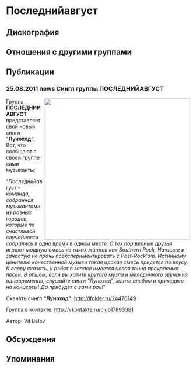 # Последнийавгуст



## Дискография


## Отношения с другими группами


## Публикации

### 25.08.2011 news Сингл группы ПОСЛЕДНИЙАВГУСТ

<P><IMG height=387 alt="" hspace=0 src="/images/news_rus/2011.08/20783.jpg" width=400 align=right border=0>Группа <STRONG>ПОСЛЕДНИЙАВГУСТ</STRONG> представляет свой новый сингл "<STRONG>Луноход</STRONG>". Вот, что сообщают о своей группе сами музыканты:</P>
<P>"<EM>Последнийавгуст – команда, собранная музыкантами из разных городов, которые по счастливой случайности собрались в одно время в одном месте. С тех пор верные друзья играют мощную смесь из таких жанров как Southern Rock, Hardcore и зачастую не прочь поэкспериментировать с Post-Rock'om. Истинному ценителю качественной музыки такая адская смесь придется по вкусу. К слову сказать, у ребят в запасе имеется целая тонна прекрасных песен. В общем, если вы хотите крутого музла и мелодичного звучания одновременно, слушайте сингл "Луноход", ждите альбом и приходите на концерты! Да прибудет с вами рок!</EM>"</P>
<P>Скачать сингл <STRONG>"Луноход"</STRONG>: <A href="http://ifolder.ru/24470149">http://ifolder.ru/24470149</A></P>
<P>Группа в контакте: <A href="http://vkontakte.ru/club17893381">http://vkontakte.ru/club17893381</A></P>
Автор: Vit Belov


## Обсуждения


## Упоминания

